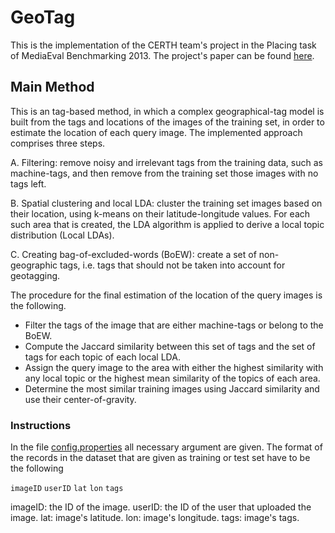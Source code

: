 GeoTag
======

This is the implementation of the CERTH team's project in the Placing task of MediaEval Benchmarking 2013. The project's paper can be found <a href="http://ceur-ws.org/Vol-1043/mediaeval2013_submission_22.pdf">here</a>.

<h2>Main Method</h2>

This is an tag-based method, in which a complex geographical-tag model is built from the tags and locations of the images of the training set, in order to estimate the location of each query image. The implemented approach comprises three steps.

A. Filtering: remove noisy and irrelevant tags from the training data, such as machine-tags, and then remove from the training set those images with no tags left.

B. Spatial clustering and local LDA: cluster the training set images based on their location, using k-means on their latitude-longitude values. For each such area that is created, the LDA algorithm is applied to derive a local topic distribution (Local LDAs).

C. Creating bag-of-excluded-words (BoEW): create a set of non-geographic tags, i.e. tags that should not be taken into account for geotagging.

The procedure for the final estimation of the location of the query images is the following. 
* Filter the tags of the image that are either machine-tags or belong to the BoEW.
* Compute the Jaccard similarity between this set of tags and the set of tags for each topic of each local LDA.
* Assign the query image to the area with either the highest similarity with any local topic or the highest mean similarity of the topics of each area.
* Determine the most similar training images using Jaccard similarity and use their center-of-gravity.

<h3>Instructions</h3>

In the file <a href="https://github.com/gkordo/GeoTag/blob/master/config.properties">config.properties</a> all necessary argument are given. The format of the records in the dataset that are given as training or test set have to be the following

`imageID` `userID` `lat` `lon` `tags`

imageID: the ID of the image.
userID: the ID of the user that uploaded the image.
lat: image's latitude.
lon: image's longitude.
tags: image's tags.